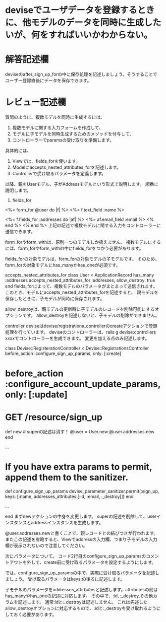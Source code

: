 # deviseでユーザデータを登録するときに、他モデルのデータを同時に生成したいが、何をすればいいかわからない。
# 解答記述欄

deviseのafter_sign_up_forの中に保存処理を記述しましょう。そうすることでユーザー登録直後にデータを保存できます。





# レビュー記述欄
質問のように、複数モデルを同時に生成するには、
1. 複数モデルに関する入力フォームを作成して、
2. モデルに子モデルを同時生成するためのメソッドを付与して、
3. コントローラーでparamsの受け取りを準備します。

具体的には、
1. Viewでは、fields_forを使います。
2. Modelにaccepts_nested_attributes_forを記述します。
3. Controllerで受け取るパラメータを定義します。

以降、親をUserモデル、子がAddressモデルという形式で説明します。
順番に説明します。

1. fields_for

<%= form_for @user do |f| %>
  <%= f.text_field :name %>

  <%= f.fields_for :addresses do |af| %>
    <%= af.email_field :email %>
  <% end %>
<% end %>
上記の記述で複数モデルに関する入力をコントローラーに送信できます。

form_forやform_withは、原則一つのモデルしか扱えません。
複数モデルにするには、form_forやform_withの中にfields_forをつかう必要があります。

fields_forの対象モデルは、form_forの対象モデルの子モデルです。
そのため、form_forの対象モデルにhas_manyかhas_oneが必須です。

accepts_nested_attributes_for
class User < ApplicationRecord
  has_many :addresses
  accepts_nested_attributes_for :addresses, allow_destroy: true
end
fields_forによって、複数モデルのパラメータがまとまって送信されます。
このとき、モデルにaccepts_nested_attributes_forを記述すると、
親モデルを保存したときに、子モデルが同時に保存されます。

allow_destroyは、親モデルの更新時に子モデルのレコードを削除可能にするオプションです。
allow_destroyを記述しないと、子モデルの削除ができません。

controller deviseはdevise/registrations_controllerのcreateアクションで登録処理を行っています。 deviseのコントローラーは、rails g devise:controllers xxxxでコントローラーを生成できます。
変更を加える点のみ記述します。

class Devise::RegisterationController < Devise::RegistrationsController
  before_action :configure_sign_up_params, only: [:create]
  # before_action :configure_account_update_params, only: [:update]

  # GET /resource/sign_up
  def new
    # superの記述は消す！
    @user = User.new
    @user.addresses.new
  end

  ...

  # If you have extra params to permit, append them to the sanitizer.
  def configure_sign_up_params
    devise_parameter_sanitizer.permit(:sign_up, keys: [:name, addresses_attributes:[:id, :email, :_destroy]])
  end

  ...

end
まずnewアクションの中身を変更します。
superの記述を削除して、userインスタンスとaddressインスタンスを生成します。

@user.addresses.newと書くことで、親レコードとの結びつきが行われます。
またこの記述を省略すると、Viewでaddressの入力欄、つまり子モデルの入力欄が表示されないので注意してください。

次にパラメータについて。
コード2行目のconfigure_sign_up_paramsのコメントアウトを外して、create前に受け取るパラメータを設定するようにします。

では、configure_sign_up_paramsの中で、実際に受け取るパラメータを記述しましょう。
受け取るパラメータはkeys:の後ろに記述します。

子モデルのパラメータをaddresses_attirbutesと記述します。attributesの前はhas_manyやhas_oneの記述に対応します。
その中で、:id, :_destroy,その他カラムを記述します。
通常:idと:_destroyは記述しません。
これは先述したallow_destroyオプションに対応するもので、:idと:_destroyを受け取れるようにしておく必要があります。
